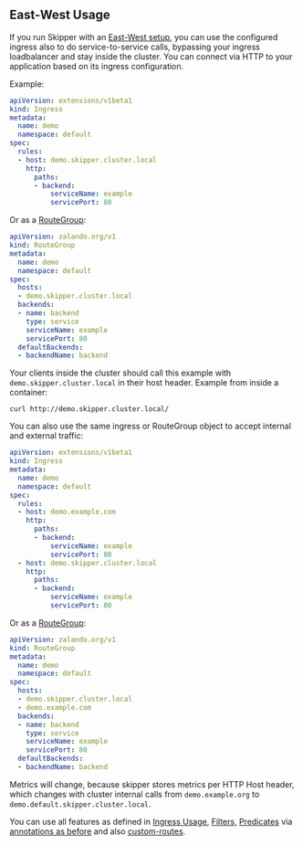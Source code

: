 ## East-West Usage

If you run Skipper with an [East-West
setup](ingress-controller.md#run-as-api-gateway-with-east-west-setup),
you can use the configured ingress also to do service-to-service
calls, bypassing your ingress loadbalancer and stay inside the
cluster. You can connect via HTTP to your application based on its
ingress configuration.

Example:

```yaml
apiVersion: extensions/v1beta1
kind: Ingress
metadata:
  name: demo
  namespace: default
spec:
  rules:
  - host: demo.skipper.cluster.local
    http:
      paths:
      - backend:
          serviceName: example
          servicePort: 80
```

Or as a [RouteGroup](../routegroups/):

```yaml
apiVersion: zalando.org/v1
kind: RouteGroup
metadata:
  name: demo
  namespace: default
spec:
  hosts:
  - demo.skipper.cluster.local
  backends:
  - name: backend
    type: service
    serviceName: example
    servicePort: 80
  defaultBackends:
  - backendName: backend
```

Your clients inside the cluster should call this example with
`demo.skipper.cluster.local` in their host header. Example
from inside a container:

```
curl http://demo.skipper.cluster.local/
```

You can also use the same ingress or RouteGroup object to accept
internal and external traffic:

```yaml
apiVersion: extensions/v1beta1
kind: Ingress
metadata:
  name: demo
  namespace: default
spec:
  rules:
  - host: demo.example.com
    http:
      paths:
      - backend:
          serviceName: example
          servicePort: 80
  - host: demo.skipper.cluster.local
    http:
      paths:
      - backend:
          serviceName: example
          servicePort: 80
```

Or as a [RouteGroup](../routegroups/):

```yaml
apiVersion: zalando.org/v1
kind: RouteGroup
metadata:
  name: demo
  namespace: default
spec:
  hosts:
  - demo.skipper.cluster.local
  - demo.example.com
  backends:
  - name: backend
    type: service
    serviceName: example
    servicePort: 80
  defaultBackends:
  - backendName: backend
```

Metrics will change, because skipper stores metrics per HTTP Host
header, which changes with cluster internal calls from
`demo.example.org` to `demo.default.skipper.cluster.local`.

You can use all features as defined in [Ingress
Usage](ingress-usage.md), [Filters](../reference/filters.md),
[Predicates](../reference/predicates.md) via [annotations as
before](ingress-usage.md#filters-and-predicates) and also [custom-routes](ingress-usage.md#custom-routes).
